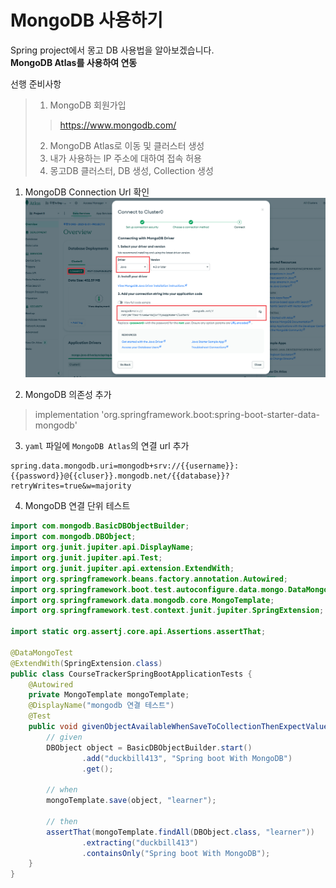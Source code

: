 # MongoDB 사용하기

Spring project에서 몽고 DB 사용법을 알아보겠습니다.  
**MongoDB Atlas를 사용하여 연동**

선행 준비사항
> 1. MongoDB 회원가입
>> https://www.mongodb.com/
> 2. MongoDB Atlas로 이동 및 클러스터 생성
> 3. 내가 사용하는 IP 주소에 대하여 접속 허용
> 4. 몽고DB 클러스터, DB 생성, Collection 생성

1. MongoDB Connection Url 확인
![mongodb_connection](./assets/mongodb_connection.png)  

2. MongoDB 의존성 추가
> implementation 'org.springframework.boot:spring-boot-starter-data-mongodb'  

3. `yaml` 파일에 `MongoDB Atlas`의 연결 url 추가
```
spring.data.mongodb.uri=mongodb+srv://{{username}}:{{password}}@{{cluser}}.mongodb.net/{{database}}?retryWrites=true&w=majority
```

4. MongoDB 연결 단위 테스트
```java
import com.mongodb.BasicDBObjectBuilder;
import com.mongodb.DBObject;
import org.junit.jupiter.api.DisplayName;
import org.junit.jupiter.api.Test;
import org.junit.jupiter.api.extension.ExtendWith;
import org.springframework.beans.factory.annotation.Autowired;
import org.springframework.boot.test.autoconfigure.data.mongo.DataMongoTest;
import org.springframework.data.mongodb.core.MongoTemplate;
import org.springframework.test.context.junit.jupiter.SpringExtension;

import static org.assertj.core.api.Assertions.assertThat;

@DataMongoTest
@ExtendWith(SpringExtension.class)
public class CourseTrackerSpringBootApplicationTests {
    @Autowired
    private MongoTemplate mongoTemplate;
    @DisplayName("mongodb 연결 테스트")
    @Test
    public void givenObjectAvailableWhenSaveToCollectionThenExpectValue() {
        // given
        DBObject object = BasicDBObjectBuilder.start()
                .add("duckbill413", "Spring boot With MongoDB")
                .get();

        // when
        mongoTemplate.save(object, "learner");

        // then
        assertThat(mongoTemplate.findAll(DBObject.class, "learner"))
                .extracting("duckbill413")
                .containsOnly("Spring boot With MongoDB");
    }
}

```